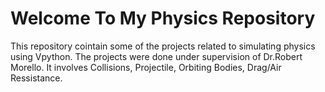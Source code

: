 # Welcome To My Physics Repository
This repository cointain some of the projects related to simulating physics using Vpython.
The projects were done under supervision of Dr.Robert Morello.
It involves Collisions, Projectile, Orbiting Bodies, Drag/Air Ressistance.
